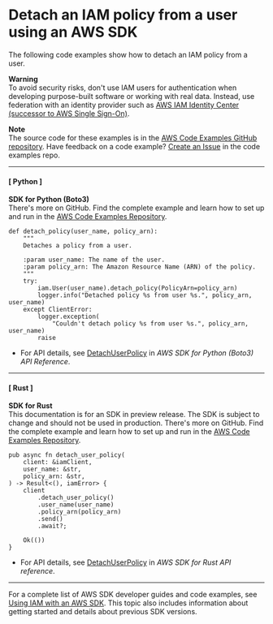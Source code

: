 # Detach an IAM policy from a user using an AWS SDK<a name="example_iam_DetachUserPolicy_section"></a>

The following code examples show how to detach an IAM policy from a user\. 

**Warning**  
To avoid security risks, don't use IAM users for authentication when developing purpose\-built software or working with real data\. Instead, use federation with an identity provider such as [AWS IAM Identity Center \(successor to AWS Single Sign\-On\)](https://docs.aws.amazon.com/singlesignon/latest/userguide/what-is.html)\.

**Note**  
The source code for these examples is in the [AWS Code Examples GitHub repository](https://github.com/awsdocs/aws-doc-sdk-examples)\. Have feedback on a code example? [Create an Issue](https://github.com/awsdocs/aws-doc-sdk-examples/issues/new/choose) in the code examples repo\. 

------
#### [ Python ]

**SDK for Python \(Boto3\)**  
 There's more on GitHub\. Find the complete example and learn how to set up and run in the [AWS Code Examples Repository](https://github.com/awsdocs/aws-doc-sdk-examples/tree/main/python/example_code/iam/iam_basics#code-examples)\. 
  

```
def detach_policy(user_name, policy_arn):
    """
    Detaches a policy from a user.

    :param user_name: The name of the user.
    :param policy_arn: The Amazon Resource Name (ARN) of the policy.
    """
    try:
        iam.User(user_name).detach_policy(PolicyArn=policy_arn)
        logger.info("Detached policy %s from user %s.", policy_arn, user_name)
    except ClientError:
        logger.exception(
            "Couldn't detach policy %s from user %s.", policy_arn, user_name)
        raise
```
+  For API details, see [DetachUserPolicy](https://docs.aws.amazon.com/goto/boto3/iam-2010-05-08/DetachUserPolicy) in *AWS SDK for Python \(Boto3\) API Reference*\. 

------
#### [ Rust ]

**SDK for Rust**  
This documentation is for an SDK in preview release\. The SDK is subject to change and should not be used in production\.
 There's more on GitHub\. Find the complete example and learn how to set up and run in the [AWS Code Examples Repository](https://github.com/awsdocs/aws-doc-sdk-examples/tree/main/rust_dev_preview/iam#code-examples)\. 
  

```
pub async fn detach_user_policy(
    client: &iamClient,
    user_name: &str,
    policy_arn: &str,
) -> Result<(), iamError> {
    client
        .detach_user_policy()
        .user_name(user_name)
        .policy_arn(policy_arn)
        .send()
        .await?;

    Ok(())
}
```
+  For API details, see [DetachUserPolicy](https://docs.rs/releases/search?query=aws-sdk) in *AWS SDK for Rust API reference*\. 

------

For a complete list of AWS SDK developer guides and code examples, see [Using IAM with an AWS SDK](sdk-general-information-section.md)\. This topic also includes information about getting started and details about previous SDK versions\.